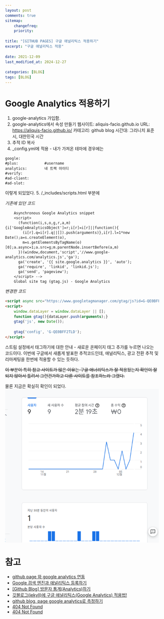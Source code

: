 ```yaml
---
layout: post
comments: true
sitemap:
    changefreq:
    priority:

title: "[GITHUB PAGES] 구글 애널리틱스 적용하기"
excerpt: "구글 애널리틱스 적용"

date: 2021-12-09
last_modified_at: 2024-12-27

categories: [BLOG]
tags: [BLOG]
---
```


# Google Analytics 적용하기
1. google-analytics 가입함.
2. google-analytics에서 속성 만들기
    웹사이트: aliquis-facio.github.io
    URL: https://aliquis-facio.github.io/
    카테고리: github blog
    시간대: 그리니치 표준시, 대한민국 시간
3. 추적 ID 복사
4. _config.yml에 적용 - 내가 가져온 테마에 경우에는  

```
google:
#plus:            #username
analytics:        내 트랙 아이디
#verify:
#ad-client:
#ad-slot:
```

이렇게 되있었다.
5. /_includes/scripts.html 부분에  

*기존에 있던 코드*  
```
    Asynchronous Google Analytics snippet
    <script>
      (function(i,s,o,g,r,a,m){i['GoogleAnalyticsObject']=r;i[r]=i[r]||function(){
        (i[r].q=i[r].q||[]).push(arguments)},i[r].l=1*new Date();a=s.createElement(o),
        m=s.getElementsByTagName(o)[0];a.async=1;a.src=g;m.parentNode.insertBefore(a,m)
      })(window,document,'script','//www.google-analytics.com/analytics.js','ga');
      ga('create', '{{ site.google.analytics }}', 'auto');  
      ga('require', 'linkid', 'linkid.js');
      ga('send', 'pageview');
    </script> -->
    Global site tag (gtag.js) - Google Analytics
```
  
*변경한 코드*  
```html
<script async src="https://www.googletagmanager.com/gtag/js?id=G-QE0BFF2TLD"></script>
<script>
    window.dataLayer = window.dataLayer || [];
    function gtag(){dataLayer.push(arguments);}
    gtag('js', new Date());

    gtag('config', 'G-QE0BFF2TLD');
</script>
```
  
스트림 설정에서 태그하기에 대한 안내 - 새로운 온페이지 태그 추가를 누르면 나오는 코드이다. 이번에 구글에서 새롭게 발표한 추적코드인데, 애널리틱스, 광고 전환 추적 및 리마케팅을 한번에 적용할 수 있는 듯하다.  
  
~~이 부분이 특히 참고 사이트가 많은 이유는 구글 애너리틱스가 잘 적용됬는지 확인이 잘 되지 않아서 틀려서 그런건가하고 다른 사이트를 참조하느라 그랬다.~~  
  
물론 지금은 확실히 확인이 되었다.
![google-analytics](https://github.com/aliquis-facio/aliquis-facio.github.io/blob/master/_image/2021-12-09-Screenshot.png?raw=true "2 People - One is me, and the other is my freind I think")

# 참고
* [github page 와 google analytics 연동](https://inasie.github.io/it%EC%9D%BC%EB%B0%98/1/)
* [Google 검색 엔진과 애널리틱스 등록하기](https://devinlife.com/howto%20github%20pages/google-search-console-and-analytics/)
* [[Github Blog] 방문자 통계(Analytics)하기](https://velog.io/@eona1301/Github-Blog-%EB%B0%A9%EB%AC%B8%EC%9E%90-%ED%86%B5%EA%B3%84Analytics%ED%95%98%EA%B8%B0)
* [깃블로그(jekyll)에 구글 애널리틱스(Google Analytics) 적용법!](https://mingnol2.tistory.com/70)
* [github blog, page google analytics로 측정하기](https://chinsun9.github.io/2020/11/20/github-blog-page-google-analytics%EB%A1%9C-%EC%B8%A1%EC%A0%95%ED%95%98%EA%B8%B0/)
* [404 Not Found](https://atgane.tistory.com/14)
* [404 Not Found](https://atgane.tistory.com/14)